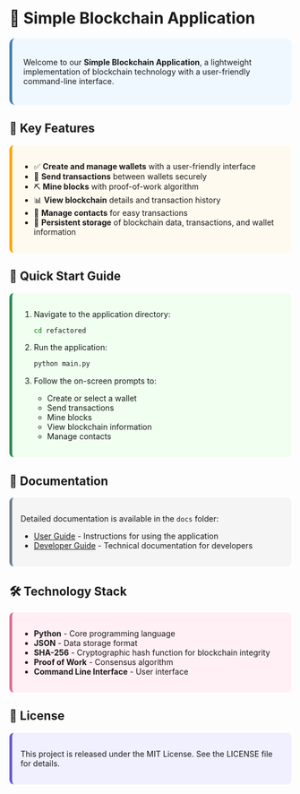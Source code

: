 # 🔗 Simple Blockchain Application

<div style="background-color: #f0f8ff; padding: 20px; border-radius: 10px; border-left: 5px solid #4682b4;">

Welcome to our **Simple Blockchain Application**, a lightweight implementation of blockchain technology with a user-friendly command-line interface.

</div>

## 🌟 Key Features

<div style="background-color: #fffaf0; padding: 15px; border-radius: 8px; border-left: 5px solid #ffa500;">

- ✅ **Create and manage wallets** with a user-friendly interface
- 💸 **Send transactions** between wallets securely
- ⛏️ **Mine blocks** with proof-of-work algorithm
- 📊 **View blockchain** details and transaction history
- 👥 **Manage contacts** for easy transactions
- 💾 **Persistent storage** of blockchain data, transactions, and wallet information

</div>

## 🚀 Quick Start Guide

<div style="background-color: #f0fff0; padding: 15px; border-radius: 8px; border-left: 5px solid #2e8b57;">

1. Navigate to the application directory:
   ```bash
   cd refactored
   ```

2. Run the application:
   ```bash
   python main.py
   ```

3. Follow the on-screen prompts to:
   - Create or select a wallet
   - Send transactions
   - Mine blocks
   - View blockchain information
   - Manage contacts

</div>

## 📖 Documentation

<div style="background-color: #f5f5f5; padding: 15px; border-radius: 8px; border-left: 5px solid #708090;">

Detailed documentation is available in the `docs` folder:

- [User Guide](docs/USERS.md) - Instructions for using the application
- [Developer Guide](docs/DEVELOPERS.md) - Technical documentation for developers

</div>

## 🛠️ Technology Stack

<div style="background-color: #fff0f5; padding: 15px; border-radius: 8px; border-left: 5px solid #db7093;">

- **Python** - Core programming language
- **JSON** - Data storage format
- **SHA-256** - Cryptographic hash function for blockchain integrity
- **Proof of Work** - Consensus algorithm
- **Command Line Interface** - User interface

</div>

## 📝 License

<div style="background-color: #f0f0ff; padding: 15px; border-radius: 8px; border-left: 5px solid #6a5acd;">

This project is released under the MIT License. See the LICENSE file for details.

</div>
